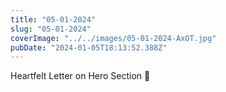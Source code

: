 ```yaml
---
title: "05-01-2024"
slug: "05-01-2024"
coverImage: "../../images/05-01-2024-AxOT.jpg"
pubDate: "2024-01-05T18:13:52.388Z"
---
```


Heartfelt Letter on Hero Section 📝
